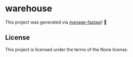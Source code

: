 # warehouse

This project was generated via [manage-fastapi](https://ycd.github.io/manage-fastapi/)! :tada:

## License

This project is licensed under the terms of the None license.
